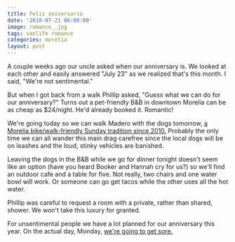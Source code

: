 ```yaml
---
title: Feliz aniversario
date: '2018-07-21 06:00:00'
image: romance_.jpg
tags: vanlife romance
categories: morelia
layout: post
---
```


A couple weeks ago our uncle asked when our anniversary is. We looked at each other and easily answered "July 23" as we realized that's this month. I said, "We're not sentimental."

But when I got back from a walk Phillip asked, "Guess what we can do for our anniversary?" Turns out a pet-friendly B&B in downtown Morelia can be as cheap as $24/night. He'd already booked it. Romantic!

We're going today so we can walk Madero with the dogs tomorrow, [a Morelia bike/walk-friendly Sunday tradition since 2010.](http://experienciamorelia.mx/en/bicycle-friendly-sunday/) Probably the only time we can all wander this main drag carefree since the local dogs will be on leashes and the loud, stinky vehicles are banished.

Leaving the dogs in the B&B while we go for dinner tonight doesn't seem like an option (have you heard Booker and Hannah cry for us?) so we'll find an outdoor cafe and a table for five. Not really, two chairs and one water bowl will work. Or someone can go get tacos while the other uses all the hot water.

Phillip was careful to request a room with a private, rather than shared, shower. We won't take this luxury for granted.

For unsentimental people we have a lot planned for our anniversary this year. On the actual day, Monday, [we're going to get sore.](http://reverdecer.annalisagross.com/2018/07/22/sun-salutations/)